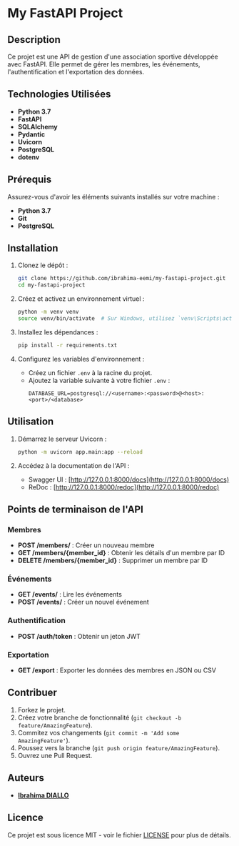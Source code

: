 # My FastAPI Project

## Description

Ce projet est une API de gestion d'une association sportive développée avec FastAPI. Elle permet de gérer les membres, les événements, l'authentification et l'exportation des données.

## Technologies Utilisées

- **Python 3.7**
- **FastAPI**
- **SQLAlchemy**
- **Pydantic**
- **Uvicorn**
- **PostgreSQL**
- **dotenv**

## Prérequis

Assurez-vous d'avoir les éléments suivants installés sur votre machine :

- **Python 3.7**
- **Git**
- **PostgreSQL**

## Installation

1. Clonez le dépôt :
    ```bash
    git clone https://github.com/ibrahima-eemi/my-fastapi-project.git
    cd my-fastapi-project
    ```

2. Créez et activez un environnement virtuel :
    ```bash
    python -m venv venv
    source venv/bin/activate  # Sur Windows, utilisez `venv\Scripts\activate`
    ```

3. Installez les dépendances :
    ```bash
    pip install -r requirements.txt
    ```

4. Configurez les variables d'environnement :
    - Créez un fichier `.env` à la racine du projet.
    - Ajoutez la variable suivante à votre fichier `.env` :
        ```dotenv
        DATABASE_URL=postgresql://<username>:<password>@<host>:<port>/<database>
        ```

## Utilisation

1. Démarrez le serveur Uvicorn :
    ```bash
    python -m uvicorn app.main:app --reload
    ```

2. Accédez à la documentation de l'API :
    - Swagger UI : [http://127.0.0.1:8000/docs](http://127.0.0.1:8000/docs)
    - ReDoc : [http://127.0.0.1:8000/redoc](http://127.0.0.1:8000/redoc)

## Points de terminaison de l'API

### Membres

- **POST /members/** : Créer un nouveau membre
- **GET /members/{member_id}** : Obtenir les détails d'un membre par ID
- **DELETE /members/{member_id}** : Supprimer un membre par ID

### Événements

- **GET /events/** : Lire les événements
- **POST /events/** : Créer un nouvel événement

### Authentification

- **POST /auth/token** : Obtenir un jeton JWT

### Exportation

- **GET /export** : Exporter les données des membres en JSON ou CSV

## Contribuer

1. Forkez le projet.
2. Créez votre branche de fonctionnalité (`git checkout -b feature/AmazingFeature`).
3. Commitez vos changements (`git commit -m 'Add some AmazingFeature'`).
4. Poussez vers la branche (`git push origin feature/AmazingFeature`).
5. Ouvrez une Pull Request.

## Auteurs

- **[Ibrahima DIALLO](https://github.com/ibrahima-eemi)**

## Licence

Ce projet est sous licence MIT - voir le fichier [LICENSE](LICENSE) pour plus de détails.
